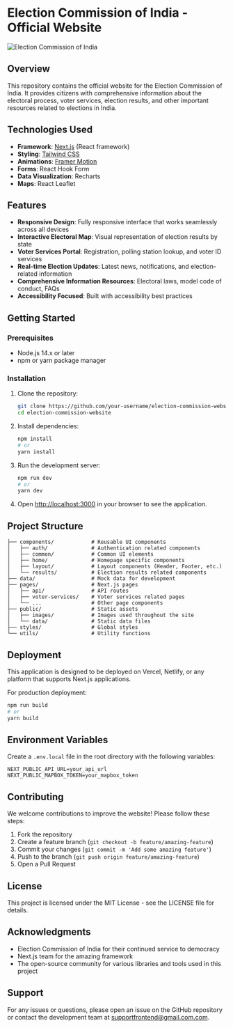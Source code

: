 # Election Commission of India - Official Website

![Election Commission of India](https://github.com/your-username/election-commission-website/raw/main/public/images/readme-banner.png)

## Overview

This repository contains the official website for the Election Commission of India. It provides citizens with comprehensive information about the electoral process, voter services, election results, and other important resources related to elections in India.

## Technologies Used

- **Framework**: [Next.js](https://nextjs.org/) (React framework)
- **Styling**: [Tailwind CSS](https://tailwindcss.com/)
- **Animations**: [Framer Motion](https://www.framer.com/motion/)
- **Forms**: React Hook Form
- **Data Visualization**: Recharts
- **Maps**: React Leaflet

## Features

- **Responsive Design**: Fully responsive interface that works seamlessly across all devices
- **Interactive Electoral Map**: Visual representation of election results by state
- **Voter Services Portal**: Registration, polling station lookup, and voter ID services
- **Real-time Election Updates**: Latest news, notifications, and election-related information
- **Comprehensive Information Resources**: Electoral laws, model code of conduct, FAQs
- **Accessibility Focused**: Built with accessibility best practices

## Getting Started

### Prerequisites

- Node.js 14.x or later
- npm or yarn package manager

### Installation

1. Clone the repository:
   ```bash
   git clone https://github.com/your-username/election-commission-website.git
   cd election-commission-website
   ```

2. Install dependencies:
   ```bash
   npm install
   # or
   yarn install
   ```

3. Run the development server:
   ```bash
   npm run dev
   # or
   yarn dev
   ```

4. Open [http://localhost:3000](http://localhost:3000) in your browser to see the application.

## Project Structure

```
├── components/            # Reusable UI components
│   ├── auth/              # Authentication related components
│   ├── common/            # Common UI elements
│   ├── home/              # Homepage specific components
│   ├── layout/            # Layout components (Header, Footer, etc.)
│   └── results/           # Election results related components
├── data/                  # Mock data for development
├── pages/                 # Next.js pages
│   ├── api/               # API routes
│   ├── voter-services/    # Voter services related pages
│   └── ...                # Other page components
├── public/                # Static assets
│   ├── images/            # Images used throughout the site
│   └── data/              # Static data files
├── styles/                # Global styles
└── utils/                 # Utility functions
```

## Deployment

This application is designed to be deployed on Vercel, Netlify, or any platform that supports Next.js applications.

For production deployment:

```bash
npm run build
# or
yarn build
```

## Environment Variables

Create a `.env.local` file in the root directory with the following variables:

```
NEXT_PUBLIC_API_URL=your_api_url
NEXT_PUBLIC_MAPBOX_TOKEN=your_mapbox_token
```

## Contributing

We welcome contributions to improve the website! Please follow these steps:

1. Fork the repository
2. Create a feature branch (`git checkout -b feature/amazing-feature`)
3. Commit your changes (`git commit -m 'Add some amazing feature'`)
4. Push to the branch (`git push origin feature/amazing-feature`)
5. Open a Pull Request

## License

This project is licensed under the MIT License - see the LICENSE file for details.

## Acknowledgments

- Election Commission of India for their continued service to democracy
- Next.js team for the amazing framework
- The open-source community for various libraries and tools used in this project

## Support

For any issues or questions, please open an issue on the GitHub repository or contact the development team at supportfrontend@gmail.com.com.
